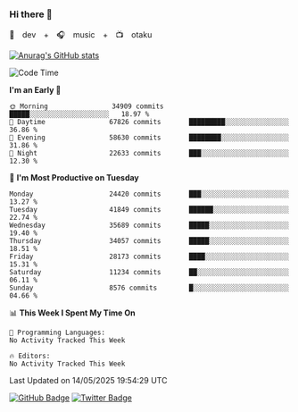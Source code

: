 ### Hi there 👋

🚀　dev　+　🎧　music　+　📺　otaku


[![Anurag's GitHub stats](https://github-readme-stats.vercel.app/api?username=koheitasaka&count_private=true&show_icons=true&theme=monokai)](https://github.com/koheitasaka/github-readme-stats)

<!--START_SECTION:waka-->
![Code Time](http://img.shields.io/badge/Code%20Time-1%2C161%20hrs%2023%20mins-blue)

**I'm an Early 🐤** 

```text
🌞 Morning                34909 commits       █████░░░░░░░░░░░░░░░░░░░░   18.97 % 
🌆 Daytime                67826 commits       █████████░░░░░░░░░░░░░░░░   36.86 % 
🌃 Evening                58630 commits       ████████░░░░░░░░░░░░░░░░░   31.86 % 
🌙 Night                  22633 commits       ███░░░░░░░░░░░░░░░░░░░░░░   12.30 % 
```
📅 **I'm Most Productive on Tuesday** 

```text
Monday                   24420 commits       ███░░░░░░░░░░░░░░░░░░░░░░   13.27 % 
Tuesday                  41849 commits       ██████░░░░░░░░░░░░░░░░░░░   22.74 % 
Wednesday                35689 commits       █████░░░░░░░░░░░░░░░░░░░░   19.40 % 
Thursday                 34057 commits       █████░░░░░░░░░░░░░░░░░░░░   18.51 % 
Friday                   28173 commits       ████░░░░░░░░░░░░░░░░░░░░░   15.31 % 
Saturday                 11234 commits       ██░░░░░░░░░░░░░░░░░░░░░░░   06.11 % 
Sunday                   8576 commits        █░░░░░░░░░░░░░░░░░░░░░░░░   04.66 % 
```


📊 **This Week I Spent My Time On** 

```text
💬 Programming Languages: 
No Activity Tracked This Week

🔥 Editors: 
No Activity Tracked This Week
```


 Last Updated on 14/05/2025 19:54:29 UTC
<!--END_SECTION:waka-->

[![GitHub Badge](https://img.shields.io/badge/GitHub-100000?style=for-the-badge&logo=github&logoColor=white)](https://github.com/koheitasaka)
[![Twitter Badge](https://img.shields.io/badge/Twitter-1DA1F2?style=for-the-badge&logo=twitter&logoColor=white)](https://twitter.com/sleep_asleep_)
